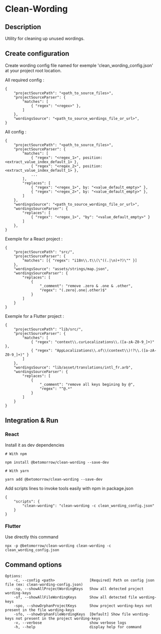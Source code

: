 # Clean-Wording

## Description

Utility for cleaning up unused wordings.

## Create configuration

Create wording config file named for exemple 'clean_wording_config.json' at your project root location.

All required config :

```
{
    "projectSourcePath": "<path_to_source_files>",
    "projectSourceParser": {
        "matches": [
            { "regex": "<regex>" },
        ]
    },
    "wordingsSource": "<path_to_source_wordings_file_or_url>",
}
```

All config :

```
{
    "projectSourcePath": "<path_to_source_files>",
    "projectSourceParser": {
        "matches": [
            { "regex": "<regex_1>", position: <extract_value_index_default_1> },
            { "regex": "<regex_2>", position: <extract_value_index_default_1> },
            ...
        ],
        "replaces": [
            { "regex": "<regex_1>", by: "<value_default_empty>" },
            { "regex": "<regex_2>", by: "<value_default_empty>" },
        ]
    },
    "wordingsSource": "<path_to_source_wordings_file_or_url>",
    "wordingsSourceParser": {
        "replaces": [
            { "regex": "<regex_1>", "by": "<value_default_empty>" }
        ]
    },
}
```

Exemple for a React project :

```
{
    "projectSourcePath": "src/",
    "projectSourceParser": {
        "matches": [{ "regex": "i18n\\.t\\(\"((.|\n)+?)\"" }]
    },
    "wordingsSource": "assets/strings/map.json",
    "wordingsSourceParser": {
        "replaces": [
            {
                "_comment": "remove .zero & .one & .other",
                "regex": "(.zero|.one|.other)$"
            }
        ]
    }
}
```

Exemple for a Flutter project :

```
{
    "projectSourcePath": "lib/src/",
    "projectSourceParser": {
        "matches": [
            { "regex": "context\\.curLocalizations\\.([a-zA-Z0-9_]+)" },
            { "regex": "AppLocalizations\\.of\\(context\\)!?\\.([a-zA-Z0-9_]+)" }
        ]
    },
    "wordingsSource": "lib/asset/translations/intl_fr.arb",
    "wordingsSourceParser": {
        "replaces": [
            {
                "_comment": "remove all keys begining by @",
                "regex": "^@.*"
            }
        ]
    }
}
```

## Integration & Run

### React

Install it as dev dependencies

```
# With npm

npm install @betomorrow/clean-wording --save-dev

# With yarn

yarn add @betomorrow/clean-wording --save-dev
```

Add scripts lines to invoke tools easily with npm in package.json

```
{
    "scripts": {
        "clean-wording": "clean-wording -c clean_wording_config.json"
    }
}
```

### Flutter

Use directly this command

```
npx -p @betomorrow/clean-wording clean-wording -c clean_wording_config.json
```

## Command options

```
Options:
    -c, --config <path>                [Required] Path on config json file (ex: clean-wording-config.json)
    -sp, --showAllProjectWordingKeys   Show all detected project wording-keys
    -sf, --showAllFileWordingKeys      Show all detected file wording-keys
    -spo, --showOrphanProjectKeys      Show project wording-keys not present in the file wording-keys
    -sfo, --showOrphanFileWordingKeys  [Default] Show file wording-keys not present in the project wording-keys
    -v, --verbose                      show verbose logs
    -h, --help                         display help for command
```

